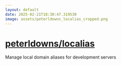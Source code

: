 ```yaml
---
layout: default
date: 2025-02-21T18:30:47.319530
image: assets/peterldowns_localias_cropped.png
---
```


# [peterldowns/localias](https://github.com/peterldowns/localias)

Manage local domain aliases for development servers
